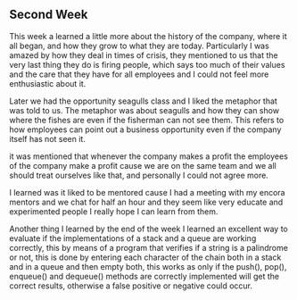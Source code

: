 ## Second Week

This week a learned a little more about the history of the company, where it all began, and how they grow to what they are today.  Particularly I was amazed by how they deal in times of crisis, they mentioned to us that the very last thing they do is firing people, which says too much of their values and the care that they have for all employees and I could not feel more enthusiastic about it. 

Later we had the opportunity seagulls class and I liked the metaphor that was told to us. The metaphor was about seagulls and how they can show where the fishes are even if the fisherman can not see them. This refers to how employees can point out a business opportunity even if the company itself has not seen it.

it was mentioned that whenever the company makes a profit the employees of the company make a profit cause we are on the same team and we all should treat ourselves like that, and personally I could not agree more.

I learned was it liked to be mentored cause I had a meeting with my encora mentors and we chat for half an hour and they seem like very educate and experimented people I really hope I can learn from them. 

Another thing I learned by the end of the week I learned an excellent way to evaluate if the implementations of a stack and a queue are working correctly, this by means of a program that verifies if a string is a palindrome or not, this is done by entering each character of the chain both in a stack and in a queue and then empty both, this works as only if the push(), pop(), enqueue() and dequeue() methods are correctly implemented will get the correct results, otherwise a false positive or negative could occur.
